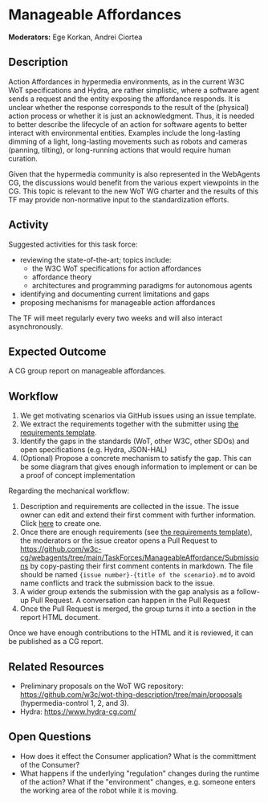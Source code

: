 # Manageable Affordances

**Moderators:** Ege Korkan, Andrei Ciortea

## Description

Action Affordances in hypermedia environments, as in the current W3C WoT specifications and Hydra, are rather simplistic, where a software agent sends a request and the entity exposing the affordance responds. 
It is unclear whether the response corresponds to the result of the (physical) action process or whether it is just an acknowledgment. 
Thus, it is needed to better describe the lifecycle of an action for software agents to better interact with environmental entities. 
Examples include the long-lasting dimming of a light, long-lasting movements such as robots and cameras (panning, tilting), or long-running actions that would require human curation.

Given that the hypermedia community is also represented in the WebAgents CG, the discussions would benefit from the various expert viewpoints in the CG.
This topic is relevant to the new WoT WG charter and the results of this TF may provide non-normative input to the standardization efforts.

## Activity

Suggested activities for this task force:
- reviewing the state-of-the-art; topics include:
  - the W3C WoT specifications for action affordances
  - affordance theory
  - architectures and programming paradigms for autonomous agents
- identifying and documenting current limitations and gaps
- proposing mechanisms for manageable action affordances

The TF will meet regularly every two weeks and will also interact asynchronously.

## Expected Outcome

A CG group report on manageable affordances.

## Workflow

1. We get motivating scenarios via GitHub issues using an issue template. 
2. We extract the requirements together with the submitter using [the requirements template](./Requirements.md).
3. Identify the gaps in the standards (WoT, other W3C, other SDOs) and open specifications (e.g. Hydra, JSON-HAL)
4. (Optional) Propose a concrete mechanism to satisfy the gap. This can be some diagram that gives enough information to implement or can be a proof of concept implementation

Regarding the mechanical workflow:

1. Description and requirements are collected in the issue. The issue owner can edit and extend their first comment with further information. Click [here](https://github.com/w3c-cg/webagents/issues/new?assignees=&labels=scenario&projects=&template=scenario_manageable_affordances.md&title=%5BManageable+Affordances+TF%5D+Add+Scenario+Title) to create one.
2. Once there are enough requirements (see [the requirements template](./Requirements.md)), the moderators or the issue creator opens a Pull Request to <https://github.com/w3c-cg/webagents/tree/main/TaskForces/ManageableAffordance/Submissions> by copy-pasting their first comment contents in markdown. The file should be named `{issue number}-{title of the scenario}.md` to avoid name conflicts and track the submission back to the issue.
3. A wider group extends the submission with the gap analysis as a follow-up Pull Request. A conversation can happen in the Pull Request
4. Once the Pull Request is merged, the group turns it into a section in the report HTML document.

Once we have enough contributions to the HTML and it is reviewed, it can be published as a CG report.

## Related Resources

- Preliminary proposals on the WoT WG repository: https://github.com/w3c/wot-thing-description/tree/main/proposals (hypermedia-control 1, 2, and 3).
- Hydra: https://www.hydra-cg.com/

## Open Questions

- How does it effect the Consumer application? What is the committment of the Consumer?
- What happens if the underlying "regulation" changes during the runtime of the action? What if the "environment" changes, e.g. someone enters the working area of the robot while it is moving.
